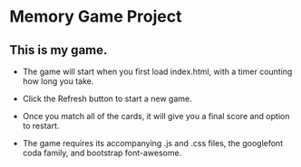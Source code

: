 # Memory Game Project

##  This is my game.

* The game will start when you first load index.html, with a timer counting how long you take.

* Click the Refresh button to start a new game.

* Once you match all of the cards, it will give you a final score and option to restart.

* The game requires its accompanying .js and .css files, the googlefont coda family, and bootstrap font-awesome.
